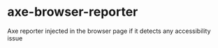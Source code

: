 # axe-browser-reporter
Axe reporter injected in the browser page if it detects any accessibility issue

